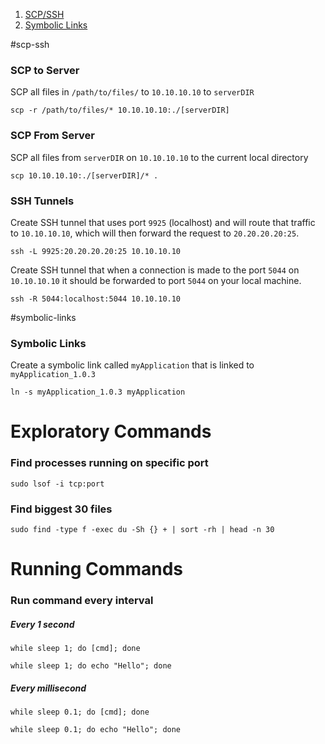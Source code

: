 1. [SCP/SSH](#scp-ssh)
1. [Symbolic Links](#symbolic-links)

#scp-ssh

### SCP to Server
SCP all files in `/path/to/files/` to `10.10.10.10` to `serverDIR`

`scp -r /path/to/files/* 10.10.10.10:./[serverDIR]`

### SCP From Server
SCP all files from `serverDIR` on `10.10.10.10` to the current local directory

`scp 10.10.10.10:./[serverDIR]/* .`

### SSH Tunnels
Create SSH tunnel that uses port `9925` (localhost) and will route that traffic to `10.10.10.10`, which will then forward the request to `20.20.20.20:25`.

`ssh -L 9925:20.20.20.20:25 10.10.10.10`

Create SSH tunnel that when a connection is made to the port `5044` on `10.10.10.10` it should be forwarded to port `5044` on your local machine.

`ssh -R 5044:localhost:5044 10.10.10.10`

#symbolic-links

### Symbolic Links
Create a symbolic link called `myApplication` that is linked to `myApplication_1.0.3`

`ln -s myApplication_1.0.3 myApplication`

# Exploratory Commands

### Find processes running on specific port

`sudo lsof -i tcp:port`

### Find biggest 30 files

`sudo find -type f -exec du -Sh {} + | sort -rh | head -n 30`

# Running Commands

### Run command every interval

##### Every 1 second

`while sleep 1; do [cmd]; done` 

`while sleep 1; do echo "Hello"; done`

##### Every millisecond

`while sleep 0.1; do [cmd]; done` 

`while sleep 0.1; do echo "Hello"; done`
